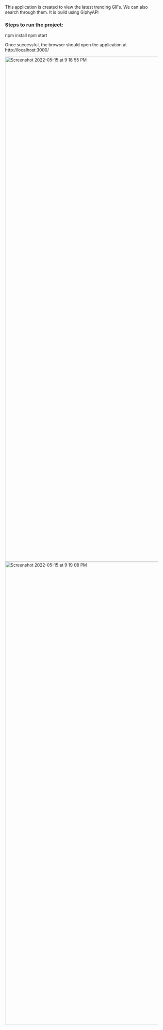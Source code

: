 This application is created to view the latest trending GIFs. We can also search through them. It is build using GiphyAPI

### Steps to run the project:

npm install
npm start

Once successful, the browser should open the application at http://localhost:3000/

<img width="1661" alt="Screenshot 2022-05-15 at 9 18 55 PM" src="https://user-images.githubusercontent.com/20088731/168481666-9f0d4226-e4d6-41ee-93fe-06ac65fc2429.png">
<img width="1523" alt="Screenshot 2022-05-15 at 9 19 08 PM" src="https://user-images.githubusercontent.com/20088731/168481681-5dcc4c99-978e-4c20-a591-cf6e11aaf9c2.png">
